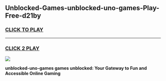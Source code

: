 
## Unblocked-Games-unblocked-uno-games-Play-Free-d21by
<h3>
<a href="https://premium76.site?title=unblocked-uno-games&ref=18A">CLICK TO PLAY</a></h3>
<hr>

<h3>
<a href="https://premium76.site?title=unblocked-uno-games&ref=18A">CLICK 2 PLAY</a>
  
</h3>

<a href="https://premium76.site?title=unblocked-uno-games&ref=18A"><img src="https://clearcache.store/games.png"></a>


**unblocked-uno-games games unblocked: Your Gateway to Fun and Accessible Online Gaming**
